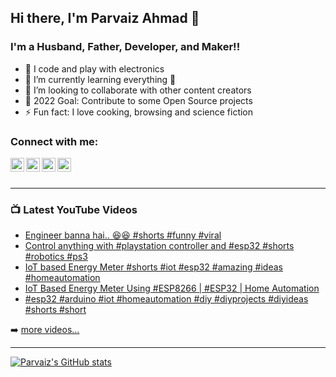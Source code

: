 ## Hi there, I'm Parvaiz Ahmad 👋 

### I'm a Husband, Father, Developer, and Maker!!

- 🔭 I code and play with electronics
- 🌱 I’m currently learning everything 🤣
- 👯 I’m looking to collaborate with other content creators
- 🥅 2022 Goal: Contribute to some Open Source projects
- ⚡ Fun fact: I love cooking, browsing and science fiction

### Connect with me:

[<img align="left" alt="ParvaizAhmad | YouTube" width="22px" src="https://cdn.jsdelivr.net/npm/simple-icons@v3/icons/youtube.svg" />][youtube]
[<img align="left" alt="ParvaizAhmad | Twitter" width="22px" src="https://cdn.jsdelivr.net/npm/simple-icons@v3/icons/twitter.svg" />][twitter]
[<img align="left" alt="ParvaizAhmad | LinkedIn" width="22px" src="https://cdn.jsdelivr.net/npm/simple-icons@v3/icons/linkedin.svg" />][linkedin]
[<img align="left" alt="ParvaizAhmad | Instagram" width="22px" src="https://cdn.jsdelivr.net/npm/simple-icons@v3/icons/instagram.svg" />][instagram]

<br />
<br />

---

### 📺 Latest YouTube Videos

<!-- YOUTUBE:START -->
- [Engineer banna hai.. 😆😆 #shorts #funny #viral](https://www.youtube.com/watch?v=AElu8w66BHE)
- [Control anything with #playstation controller and #esp32 #shorts #robotics #ps3](https://www.youtube.com/watch?v=SXcs80XEhDA)
- [IoT based Energy Meter #shorts #iot #esp32 #amazing  #ideas #homeautomation](https://www.youtube.com/watch?v=epzNflHcmi4)
- [IoT Based Energy Meter Using #ESP8266 | #ESP32 | Home Automation](https://www.youtube.com/watch?v=zUN4rn9duQ0)
- [#esp32 #arduino #iot #homeautomation #diy #diyprojects #diyideas #shorts #short](https://www.youtube.com/watch?v=Kp0FZ0LDJEI)
<!-- YOUTUBE:END -->

➡️ [more videos...](https://youtube.com/parvaizahmadofficial)

---

[![Parvaiz's GitHub stats](https://github-readme-stats.vercel.app/api?username=parvaizahmad&show_icons=true&theme=buefy)](https://github.com/parvaizahmad)


[twitter]: https://twitter.com/parvaizsaabri
[youtube]:https://www.youtube.com/parvaizahmadofficial
[instagram]: https://instagram.com/parvaizahmadsabri
[linkedin]: https://linkedin.com/in//parvaizahmad
